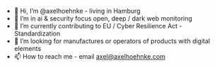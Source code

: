 - 👋 Hi, I’m @axelhoehnke - living in Hamburg 
- 👀 I’m in ai & security focus open, deep / dark web monitoring 
- 🌱 I’m currently contributing to EU / Cyber Resilience Act - Standardization
- 💞️ I’m looking for manufactures or operators of products with digital elements
- 📫 How to reach me - email axel@axelhoehnke.com

<!---
axelhoehnke/axelhoehnke is a ✨ special ✨ repository because its `README.md` (this file) appears on your GitHub profile.
You can click the Preview link to take a look at your changes.
--->
